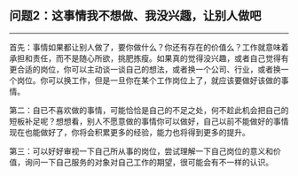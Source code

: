 ## 问题2：这事情我不想做、我没兴趣，让别人做吧

---

首先：事情如果都让别人做了，要你做什么？你还有存在的价值么？工作就意味着承担和责任，而不是随心所欲，挑肥拣瘦。如果真的觉得没兴趣，或者自己觉得有更合适的岗位，你可以主动谈一谈自己的想法，或者换一个公司、行业，或者换一个岗位。你可以换工作，但是一旦你在某个工作岗位上了，就应该要做好该做的事情。

第二：自已不喜欢做的事情，可能恰恰是自己的不足之处，何不趁此机会把自己的短板补足呢？想想看，别人不愿意做的事情你可以做好，自己以前不能做好的事情现在也能做好了，你将会积累更多的经验，能力也将得到更多的提升。

第三：可以好好审视一下自己所从事的岗位，尝试理解一下自己岗位的意义和价值，询问一下自己服务的对象对自己工作的期望，很可能会有不一样的认识。

